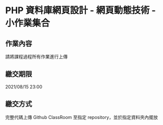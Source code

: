 # PHP 資料庫網頁設計 - 網頁動態技術 - 小作業集合

## 作業內容
請將課程過程所有作業進行上傳

##	繳交期限
2021/08/15 23:00

## 繳交方式
完整代碼上傳 Github ClassRoom 至指定 repository，並於指定資料夾內擺放
